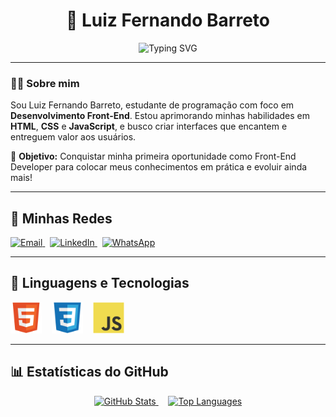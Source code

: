 <h1 align="center">🚀 Luiz Fernando Barreto</h1>

<p align="center">
  <img src="https://readme-typing-svg.herokuapp.com?font=Fira+Code&size=25&pause=1000&center=true&vCenter=true&width=800&lines=Transformando+ideias+em+interfaces+incríveis;Front-End+Developer;HTML%2C+CSS+e+JavaScript+no+DNA;Apaixonado+por+tecnologia+e+design!" alt="Typing SVG" />
</p>

---

### 👨‍💻 Sobre mim

Sou Luiz Fernando Barreto, estudante de programação com foco em **Desenvolvimento Front-End**. Estou aprimorando minhas habilidades em **HTML**, **CSS** e **JavaScript**, e busco criar interfaces que encantem e entreguem valor aos usuários.

🚀 **Objetivo:** Conquistar minha primeira oportunidade como Front-End Developer para colocar meus conhecimentos em prática e evoluir ainda mais!

---

## 🔗 Minhas Redes

<p align="left">
  <a href="mailto:l.fernandobarreto1997@gmail.com" target="https://mail.google.com/mail/u/0/#inbox">
  <img src="https://img.shields.io/badge/Copiar%20Email-D14836?style=for-the-badge&logo=gmail&logoColor=white" alt="Email"/>
</a>
  </a>
  &nbsp;
  <a href="https://bit.ly/3I74ofr" target="_blank">
    <img src="https://img.shields.io/badge/LinkedIn-0A66C2?style=for-the-badge&logo=linkedin&logoColor=white" alt="LinkedIn"/>
  </a>
  &nbsp;
  <a href="http://bit.ly/44bUO3t" target="_blank">
    <img src="https://img.shields.io/badge/WhatsApp-25D366?style=for-the-badge&logo=whatsapp&logoColor=white" alt="WhatsApp"/>
  </a>
</p>

---

## 🚀 Linguagens e Tecnologias

<p align="left">
  <img src="https://raw.githubusercontent.com/devicons/devicon/master/icons/html5/html5-original.svg" alt="HTML5" width="50" height="50"/>
  &nbsp;&nbsp;
  <img src="https://raw.githubusercontent.com/devicons/devicon/master/icons/css3/css3-original.svg" alt="CSS3" width="50" height="50"/>
  &nbsp;&nbsp;
  <img src="https://raw.githubusercontent.com/devicons/devicon/master/icons/javascript/javascript-original.svg" alt="JavaScript" width="50" height="50"/>
</p>

---

## 📊 Estatísticas do GitHub

<p align="center">
  <a href="https://github.com/LuizFernandoBarreto">
    <img height="150em" src="https://github-readme-stats.vercel.app/api?username=LuizFernandoBarreto&show_icons=true&theme=radical&title_color=FF69B4&icon_color=FF69B4" alt="GitHub Stats"/>
  </a>
  &nbsp;&nbsp;&nbsp;
  <a href="https://github.com/LuizFernandoBarreto">
    <img height="150em" src="https://github-readme-stats.vercel.app/api/top-langs/?username=LuizFernandoBarreto&layout=compact&theme=radical&title_color=FF69B4" alt="Top Languages"/>
  </a>
</p>

